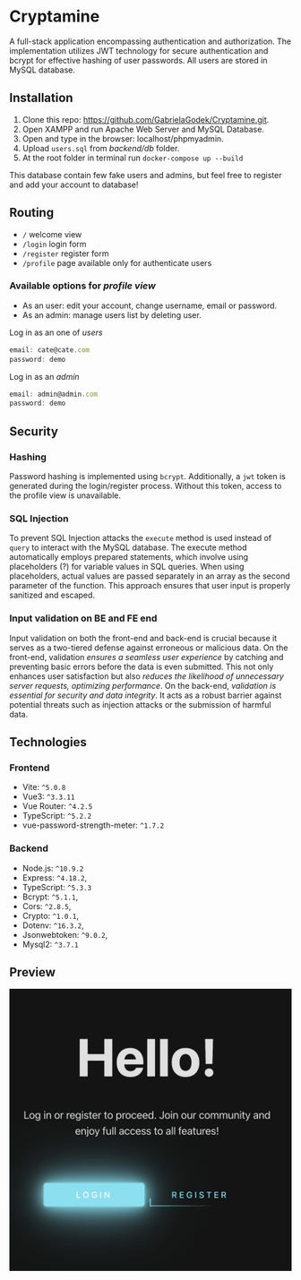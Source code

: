 # Cryptamine

A full-stack application encompassing authentication and authorization. The implementation utilizes JWT technology for secure authentication and bcrypt for effective hashing of user passwords. All users are stored in MySQL database.

## Installation
1. Clone this repo: https://github.com/GabrielaGodek/Cryptamine.git.
2. Open XAMPP and run Apache Web Server and MySQL Database.
3. Open and type in the browser: localhost/phpmyadmin.
4. Upload `users.sql` from _backend/db_ folder.
5. At the root folder in terminal run `docker-compose up --build`

This database contain few fake users and admins, but feel free to register and add your account to database!

## Routing
- `/` welcome view
- `/login` login form
- `/register` register form
- `/profile` page available only for authenticate users 

### Available options for _profile view_
- As an user: edit your account, change username, email or password.
- As an admin: manage users list by deleting user. <br>

Log in as an one of _users_
```js
email: cate@cate.com 
password: demo
```
Log in as an _admin_
```js
email: admin@admin.com 
password: demo
```

## Security
### Hashing
Password hashing is implemented using `bcrypt`. Additionally, a `jwt` token is generated during the login/register process. Without this token, access to the profile view is unavailable.

### SQL Injection
To prevent SQL Injection attacks the `execute` method is used instead of `query` to interact with the MySQL database. 
The execute method automatically employs prepared statements, which involve using placeholders (?) for variable values in SQL queries. When using placeholders, actual values are passed separately in an array as the second parameter of the function. This approach ensures that user input is properly sanitized and escaped.

### Input validation on BE and FE end
Input validation on both the front-end and back-end is crucial because it serves as a two-tiered defense against erroneous or malicious data. On the front-end, validation _ensures a seamless user experience_ by catching and preventing basic errors before the data is even submitted. This not only enhances user satisfaction but also _reduces the likelihood of unnecessary server requests, optimizing performance_.
On the back-end, _validation is essential for security and data integrity_. It acts as a robust barrier against potential threats such as injection attacks or the submission of harmful data.


<!-- ### Cross-site request forgery
To mitigate CSRF attacks, middleware has been implemented on the Express.js server. This middleware helps protect against unauthorized cross-site requests, enhancing the overall security of the application. Additionally, it is crucial to incorporate CSRF tokens into the application's forms, ensuring an additional layer of defense against potential threats. -->

## Technologies
### Frontend
- Vite: `^5.0.8`
- Vue3: `^3.3.11`
- Vue Router: `^4.2.5`
- TypeScript: `^5.2.2`
- vue-password-strength-meter: `^1.7.2`

### Backend
- Node.js: `^10.9.2`
- Express: `^4.18.2`,
- TypeScript: `^5.3.3`
- Bcrypt: `^5.1.1`,
- Cors: `^2.8.5`,
- Crypto: `^1.0.1`,
- Dotenv: `^16.3.2`,
- Jsonwebtoken: `^9.0.2`,
- Mysql2: `^3.7.1`

## Preview
![Crypamine](frontend/public//cryptamine_preview.png)